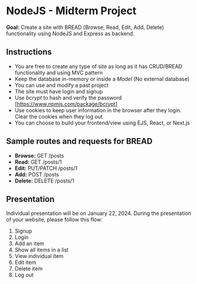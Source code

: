 # NodeJS - Midterm Project

**Goal:** Create a site with BREAD (Browse, Read, Edit, Add, Delete) functionality using NodeJS and Express as backend.

## Instructions

- You are free to create any type of site as long as it has CRUD/BREAD functionality and using MVC pattern
- Keep the database in-memory or inside a *Model* (No external database)
- You can use and modify a past project
- The site must have login and signup
- Use *bcrypt* to hash and verify the password [https://www.npmjs.com/package/bcrypt]
- Use cookies to keep user information in the browser after they login. Clear the cookies when they log out
- You can choose to build your frontend/view using EJS, React, or Next.js

## Sample routes and requests for BREAD

- **Browse:** GET /posts
- **Read:** GET /posts/1
- **Edit:** PUT/PATCH /posts/1
- **Add:** POST /posts
- **Delete:** DELETE /posts/1

## Presentation

Individual presentation will be on January 22, 2024. During the presentation of your website, please follow this flow:

1. Signup
2. Login
3. Add an item
4. Show all items in a list
5. View individual item
6. Edit item
7. Delete item
8. Log out
